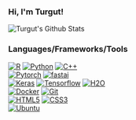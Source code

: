 
### Hi, I'm Turgut!

![Turgut's Github Stats](https://github-readme-stats.vercel.app/api?username=henry090&show_icons=true&title_color=fff&icon_color=79ff97&text_color=9f9f9f&bg_color=151515) <br>

### Languages/Frameworks/Tools
[![R](https://img.shields.io/badge/-RStudio-00599C?style=flat&logo=r&link=https://github.com/henry090)](https://github.com/henry090)
[![Python](https://img.shields.io/badge/-Python-black?style=flat&logo=python&link=https://github.com/henry090)](https://github.com/henry090)
[![C++](https://img.shields.io/badge/-C++-black?style=flat&logo=c++&link=https://github.com/henry090)](https://github.com/henry090) <br>
[![Pytorch](https://img.shields.io/badge/-Pytorch-black?style=flat&logo=Pytorch&link=https://github.com/henry090)](https://github.com/henry090) 
[![fastai](https://img.shields.io/badge/-fastai-darkred?style=flat&logo=fastai&link=https://github.com/henry090)](https://github.com/henry090) <br>
[![Keras](https://img.shields.io/badge/-Keras-darkred?style=flat&logo=keras&link=https://github.com/henry090)](https://github.com/henry090) 
[![Tensorflow](https://img.shields.io/badge/-Tensorflow-gray?style=flat&logo=tensorflow&link=https://github.com/henry090)](https://github.com/henry090)
[![H2O](https://img.shields.io/badge/-H2O-yellow?style=flat&logo=h2o&link=https://github.com/henry090)](https://github.com/henry090) <br>
[![Docker](https://img.shields.io/badge/-Docker-black?style=flat&logo=docker&link=https://github.com/henry090)](https://github.com/henry090)
[![Git](https://img.shields.io/badge/-Git-black?style=flat&logo=git&link=https://github.com/henry090)](https://github.com/henry090) <br>
[![HTML5](https://img.shields.io/badge/-HTML5-E34F26?style=flat&logo=html5&logoColor=white&link=https://github.com/henry090)](https://github.com/henry090) 
[![CSS3](https://img.shields.io/badge/-CSS3-1572B6?style=flat&logo=css3&link=https://github.com/henry090)](https://github.com/henry090) <br>
[![Ubuntu](https://img.shields.io/badge/-ubuntu-black?style=flat&logo=ubuntu&link=https://github.com/henry090)](https://github.com/henry090)


